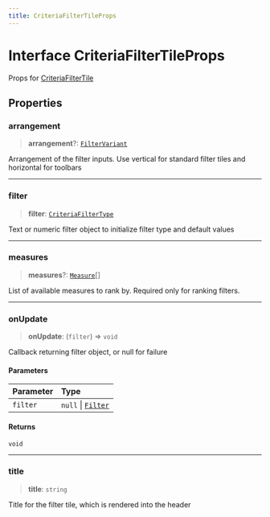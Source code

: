 ```yaml
---
title: CriteriaFilterTileProps
---
```


# Interface CriteriaFilterTileProps

Props for [CriteriaFilterTile](../classes/class.CriteriaFilterTile.md)

## Properties

### arrangement

> **arrangement**?: [`FilterVariant`](../type-aliases/type-alias.FilterVariant.md)

Arrangement of the filter inputs. Use vertical for standard filter tiles and horizontal for toolbars

***

### filter

> **filter**: [`CriteriaFilterType`](../type-aliases/type-alias.CriteriaFilterType.md)

Text or numeric filter object to initialize filter type and default values

***

### measures

> **measures**?: [`Measure`](../../sdk-data/interfaces/interface.Measure.md)[]

List of available measures to rank by. Required only for ranking filters.

***

### onUpdate

> **onUpdate**: (`filter`) => `void`

Callback returning filter object, or null for failure

#### Parameters

| Parameter | Type |
| :------ | :------ |
| `filter` | `null` \| [`Filter`](../../sdk-data/interfaces/interface.Filter.md) |

#### Returns

`void`

***

### title

> **title**: `string`

Title for the filter tile, which is rendered into the header
